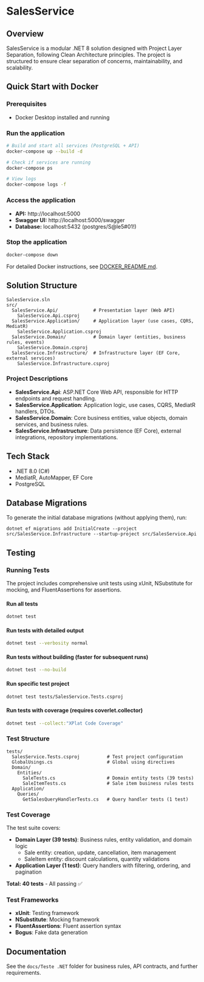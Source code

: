 # SalesService

## Overview

SalesService is a modular .NET 8 solution designed with Project Layer Separation, following Clean Architecture principles. The project is structured to ensure clear separation of concerns, maintainability, and scalability.

## Quick Start with Docker

### Prerequisites
- Docker Desktop installed and running

### Run the application
```bash
# Build and start all services (PostgreSQL + API)
docker-compose up --build -d

# Check if services are running
docker-compose ps

# View logs
docker-compose logs -f
```

### Access the application
- **API:** http://localhost:5000
- **Swagger UI:** http://localhost:5000/swagger
- **Database:** localhost:5432 (postgres/S@le5#01!)

### Stop the application
```bash
docker-compose down
```

For detailed Docker instructions, see [DOCKER_README.md](DOCKER_README.md).

## Solution Structure

```
SalesService.sln
src/
  SalesService.Api/             # Presentation layer (Web API)
    SalesService.Api.csproj
  SalesService.Application/     # Application layer (use cases, CQRS, MediatR)
    SalesService.Application.csproj
  SalesService.Domain/          # Domain layer (entities, business rules, events)
    SalesService.Domain.csproj
  SalesService.Infrastructure/  # Infrastructure layer (EF Core, external services)
    SalesService.Infrastructure.csproj
```

### Project Descriptions
- **SalesService.Api**: ASP.NET Core Web API, responsible for HTTP endpoints and request handling.
- **SalesService.Application**: Application logic, use cases, CQRS, MediatR handlers, DTOs.
- **SalesService.Domain**: Core business entities, value objects, domain services, and business rules.
- **SalesService.Infrastructure**: Data persistence (EF Core), external integrations, repository implementations.

## Tech Stack
- .NET 8.0 (C#)
- MediatR, AutoMapper, EF Core
- PostgreSQL

## Database Migrations

To generate the initial database migrations (without applying them), run:

```
dotnet ef migrations add InitialCreate --project src/SalesService.Infrastructure --startup-project src/SalesService.Api
```

## Testing

### Running Tests

The project includes comprehensive unit tests using xUnit, NSubstitute for mocking, and FluentAssertions for assertions.

#### Run all tests
```bash
dotnet test
```

#### Run tests with detailed output
```bash
dotnet test --verbosity normal
```

#### Run tests without building (faster for subsequent runs)
```bash
dotnet test --no-build
```

#### Run specific test project
```bash
dotnet test tests/SalesService.Tests.csproj
```

#### Run tests with coverage (requires coverlet.collector)
```bash
dotnet test --collect:"XPlat Code Coverage"
```

### Test Structure

```
tests/
  SalesService.Tests.csproj          # Test project configuration
  GlobalUsings.cs                    # Global using directives
  Domain/
    Entities/
      SaleTests.cs                   # Domain entity tests (39 tests)
      SaleItemTests.cs               # Sale item business rules tests
  Application/
    Queries/
      GetSalesQueryHandlerTests.cs   # Query handler tests (1 test)
```

### Test Coverage

The test suite covers:

- **Domain Layer (39 tests)**: Business rules, entity validation, and domain logic
  - Sale entity: creation, update, cancellation, item management
  - SaleItem entity: discount calculations, quantity validations
- **Application Layer (1 test)**: Query handlers with filtering, ordering, and pagination

**Total: 40 tests** - All passing ✅

### Test Frameworks

- **xUnit**: Testing framework
- **NSubstitute**: Mocking framework
- **FluentAssertions**: Fluent assertion syntax
- **Bogus**: Fake data generation

## Documentation
See the `docs/Teste .NET` folder for business rules, API contracts, and further requirements.